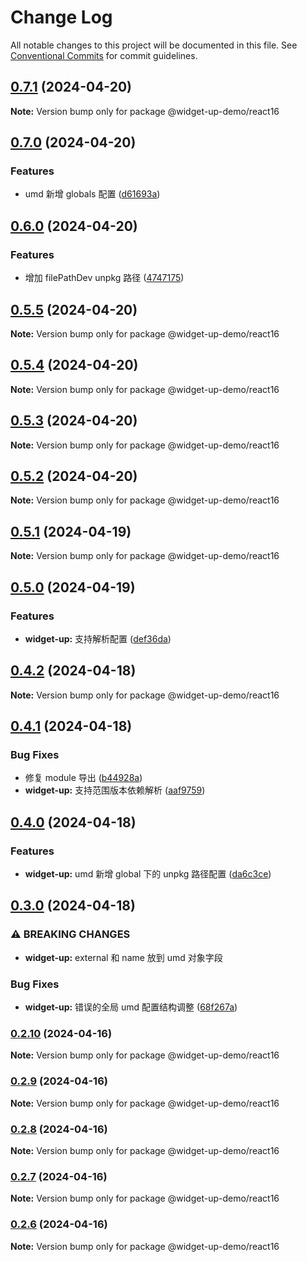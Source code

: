 # Change Log

All notable changes to this project will be documented in this file.
See [Conventional Commits](https://conventionalcommits.org) for commit guidelines.

## [0.7.1](https://github.com/tolerance-go/widget-up/compare/@widget-up-demo/react16@0.7.0...@widget-up-demo/react16@0.7.1) (2024-04-20)

**Note:** Version bump only for package @widget-up-demo/react16





## [0.7.0](https://github.com/tolerance-go/widget-up/compare/@widget-up-demo/react16@0.6.0...@widget-up-demo/react16@0.7.0) (2024-04-20)


### Features

* umd 新增 globals 配置 ([d61693a](https://github.com/tolerance-go/widget-up/commit/d61693a63777131d016df1d134d9c1f076eb62d2))



## [0.6.0](https://github.com/tolerance-go/widget-up/compare/@widget-up-demo/react16@0.5.5...@widget-up-demo/react16@0.6.0) (2024-04-20)


### Features

* 增加 filePathDev unpkg 路径 ([4747175](https://github.com/tolerance-go/widget-up/commit/4747175eb33584b680140bfa2d2be6d59b71e6be))



## [0.5.5](https://github.com/tolerance-go/widget-up/compare/@widget-up-demo/react16@0.5.4...@widget-up-demo/react16@0.5.5) (2024-04-20)

**Note:** Version bump only for package @widget-up-demo/react16





## [0.5.4](https://github.com/tolerance-go/widget-up/compare/@widget-up-demo/react16@0.5.3...@widget-up-demo/react16@0.5.4) (2024-04-20)

**Note:** Version bump only for package @widget-up-demo/react16






## [0.5.3](https://github.com/tolerance-go/widget-up/compare/@widget-up-demo/react16@0.5.2...@widget-up-demo/react16@0.5.3) (2024-04-20)

**Note:** Version bump only for package @widget-up-demo/react16





## [0.5.2](https://github.com/tolerance-go/widget-up/compare/@widget-up-demo/react16@0.5.1...@widget-up-demo/react16@0.5.2) (2024-04-20)

**Note:** Version bump only for package @widget-up-demo/react16





## [0.5.1](https://github.com/tolerance-go/widget-up/compare/@widget-up-demo/react16@0.5.0...@widget-up-demo/react16@0.5.1) (2024-04-19)

**Note:** Version bump only for package @widget-up-demo/react16





## [0.5.0](https://github.com/tolerance-go/widget-up/compare/@widget-up-demo/react16@0.4.2...@widget-up-demo/react16@0.5.0) (2024-04-19)


### Features

* **widget-up:** 支持解析配置 ([def36da](https://github.com/tolerance-go/widget-up/commit/def36da30542f368c20ee3bdba9dd96c004fe834))



## [0.4.2](https://github.com/tolerance-go/widget-up/compare/@widget-up-demo/react16@0.4.1...@widget-up-demo/react16@0.4.2) (2024-04-18)

**Note:** Version bump only for package @widget-up-demo/react16





## [0.4.1](https://github.com/tolerance-go/widget-up/compare/@widget-up-demo/react16@0.4.0...@widget-up-demo/react16@0.4.1) (2024-04-18)


### Bug Fixes

* 修复 module 导出 ([b44928a](https://github.com/tolerance-go/widget-up/commit/b44928a28b3f625b82f837b27be692ce06e731ab))
* **widget-up:** 支持范围版本依赖解析 ([aaf9759](https://github.com/tolerance-go/widget-up/commit/aaf97596687307b0146b0ef696cd2be5b6e38b29))



## [0.4.0](https://github.com/tolerance-go/widget-up/compare/@widget-up-demo/react16@0.3.0...@widget-up-demo/react16@0.4.0) (2024-04-18)


### Features

* **widget-up:** umd 新增 global 下的 unpkg 路径配置 ([da6c3ce](https://github.com/tolerance-go/widget-up/commit/da6c3cec88798d30504f73a64cc18fa0cffc1f04))



## [0.3.0](https://github.com/tolerance-go/widget-up/compare/@widget-up-demo/react16@0.2.10...@widget-up-demo/react16@0.3.0) (2024-04-18)


### ⚠ BREAKING CHANGES

* **widget-up:** external 和 name 放到 umd 对象字段

### Bug Fixes

* **widget-up:** 错误的全局 umd 配置结构调整 ([68f267a](https://github.com/tolerance-go/widget-up/commit/68f267a7e6e820ad0b4814b37f6d05c880cfc6d7))



### [0.2.10](https://github.com/tolerance-go/widget-up/compare/@widget-up-demo/react16@0.2.9...@widget-up-demo/react16@0.2.10) (2024-04-16)

**Note:** Version bump only for package @widget-up-demo/react16





### [0.2.9](https://github.com/tolerance-go/widget-up/compare/@widget-up-demo/react16@0.2.8...@widget-up-demo/react16@0.2.9) (2024-04-16)

**Note:** Version bump only for package @widget-up-demo/react16





### [0.2.8](https://github.com/tolerance-go/widget-up/compare/@widget-up-demo/react16@0.2.7...@widget-up-demo/react16@0.2.8) (2024-04-16)

**Note:** Version bump only for package @widget-up-demo/react16





### [0.2.7](https://github.com/tolerance-go/widget-up/compare/@widget-up-demo/react16@0.2.6...@widget-up-demo/react16@0.2.7) (2024-04-16)

**Note:** Version bump only for package @widget-up-demo/react16





### [0.2.6](https://github.com/tolerance-go/widget-up/compare/@widget-up-demo/react16@0.2.5...@widget-up-demo/react16@0.2.6) (2024-04-16)

**Note:** Version bump only for package @widget-up-demo/react16
